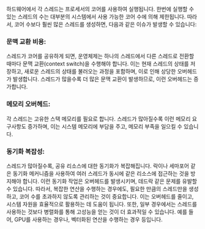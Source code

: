하드웨어에서 각 스레드는 프로세서의 코어를 사용하여 실행됩니다. 한번에 실행할 수 있는 스레드의 수는 대부분의 시스템에서 사용 가능한 코어 수에 의해 제한됩니다. 따라서, 코어 수보다 훨씬 많은 스레드를 생성하면,
다음과 같은 이슈가 발생할 수 있습니다:

### **문맥 교환 비용**:

스레드가 코어를 공유하게 되면, 운영체제는 하나의 스레드에서 다른 스레드로 전환할 때마다 문맥 교환(context switch)을 수행해야 합니다. 이는 현재 스레드의 상태를 저장하고, 새로운 스레드의 상태를
불러오는 과정을 포함하며, 이로 인해 상당한 오버헤드가 발생합니다. 스레드가 많을수록 더 많은 문맥 교환이 발생하므로, 이런 오버헤드는 증가합니다.

### **메모리 오버헤드**:

각 스레드는 고유한 스택 메모리를 필요로 합니다. 스레드가 많아질수록 이런 메모리 요구사항도 증가하며, 이는 시스템 메모리에 부담을 주고, 메모리 부족을 일으킬 수 있습니다.

### **동기화 복잡성**:

스레드가 많아질수록, 공유 리소스에 대한 동기화가 복잡해집니다. 락이나 세마포어 같은 동기화 메커니즘을 사용하여 여러 스레드가 동시에 같은 리소스에 접근하는 것을 방지해야 합니다. 이런
동기화 작업은 오버헤드를 발생시키며, 데드락 같은 문제를 유발할 수 있습니다. 따라서, 복잡한 연산을 수행하는 경우에도, 필요한 만큼의 스레드만을 생성하고, 코어 수를 초과하지 않도록 관리하는 것이 중요합니다.
이는 오버헤드를 줄이고, 시스템 자원을 효율적으로 활용하는 데 도움이 됩니다. 또한, 일부 경우에서는 스레드를 사용하는 것보다 병렬화를 통해 고성능을 얻는 것이 더 효과적일 수 있습니다. 예를 들어, GPU를
사용하는 경우나, 벡터화된 연산을 수행하는 경우 등입니다.